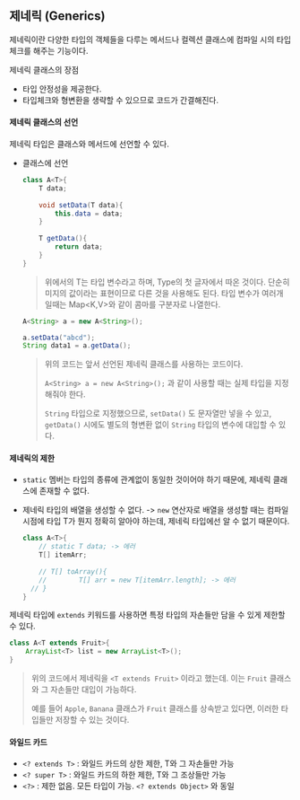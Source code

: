 ## 제네릭 (Generics)

제네릭이란 다양한 타입의 객체들을 다루는 메서드나 컬렉션 클래스에 컴파일 시의 타입체크를 해주는 기능이다.

제네릭 클래스의 장점

- 타입 안정성을 제공한다.
- 타입체크와 형변환을 생략할 수 있으므로 코드가 간결해진다.

#### 제네릭 클래스의 선언

제네릭 타입은 클래스와 메서드에 선언할 수 있다.

- 클래스에 선언

  ````java
  class A<T>{
      T data;
      
      void setData(T data){
          this.data = data;
      }
      
      T getData(){
          return data;
      }
  }
  ````

  > 위에서의 T는 타입 변수라고 하며, Type의 첫 글자에서 따온 것이다. 단순히 미지의 값이라는 표현이므로 다른 것을 사용해도 된다. 타입 변수가 여러개 일때는 Map<K,V>와 같이 콤마를 구분자로 나열한다.

  ````java
  A<String> a = new A<String>();	
  
  a.setData("abcd");
  String data1 = a.getData();
  ````

  > 위의 코드는 앞서 선언된 제네릭 클래스를 사용하는 코드이다.
  >
  > `A<String> a = new A<String>();` 과 같이 사용할 때는 실제 타입을 지정해줘야 한다.
  >
  > `String` 타입으로 지정했으므로, `setData()` 도 문자열만 넣을 수 있고, `getData()` 시에도 별도의 형변환 없이 `String` 타입의 변수에 대입할 수 있다.

#### 제네릭의 제한

- `static` 멤버는 타입의 종류에 관계없이 동일한 것이어야 하기 때문에, 제네릭 클래스에 존재할 수 없다.

- 제네릭 타입의 배열을 생성할 수 없다. -> `new` 연산자로 배열을 생성할 때는 컴파일 시점에 타입 T가 뭔지 정확히 알아야 하는데, 제네릭 타입에선 알 수 없기 때문이다.

  ````java
  class A<T>{
      // static T data; -> 에러
      T[] itemArr;
      
      // T[] toArray(){
      // 		T[] arr = new T[itemArr.length]; -> 에러
  	// }
  }
  ````

제네릭 타입에 `extends` 키워드를 사용하면 특정 타입의 자손들만 담을 수 있게 제한할 수 있다.

````java
class A<T extends Fruit>{
    ArrayList<T> list = new ArrayList<T>();
}
````

> 위의 코드에서 제네릭을 `<T extends Fruit>` 이라고 했는데. 이는 `Fruit` 클래스와 그 자손들만 대입이 가능하다.
>
> 예를 들어 `Apple`, `Banana` 클래스가 `Fruit` 클래스를 상속받고 있다면, 이러한 타입들만 저장할 수 있는 것이다.

#### 와일드 카드

- `<? extends T>` : 와일드 카드의 상한 제한, T와 그 자손들만 가능
- `<? super T>` : 와일드 카드의 하한 제한, T와 그 조상들만 가능
- `<?>` : 제한 없음. 모든 타입이 가능. `<? extends Object>` 와 동일

